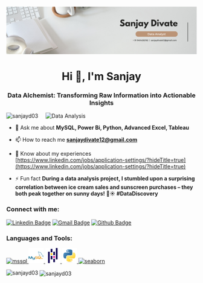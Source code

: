 ![logo](https://github.com/SanjayD03/SanjayD03/blob/main/Background%20Image.png)
<h1 align="center">Hi 👋, I'm Sanjay</h1>
<h3 align="center">Data Alchemist: Transforming Raw Information into Actionable Insights</h3>
<img align="right" alt="Data Analysis" width="400" src="https://miro.medium.com/v2/resize:fit:1400/0*HbnbnrMJurULEZ2B.gif">
<p align="left"> <img src="https://komarev.com/ghpvc/?username=sanjayd03&label=Profile%20views&color=0e75b6&style=flat" alt="sanjayd03" /> </p>

- 💬 Ask me about **MySQL, Power Bi, Python, Advanced Excel, Tableau**

- 📫 How to reach me **sanjaydivate12@gmail.com**
 
- 📄 Know about my experiences [https://www.linkedin.com/jobs/application-settings/?hideTitle=true](https://www.linkedin.com/jobs/application-settings/?hideTitle=true)

- ⚡ Fun fact **During a data analysis project, I stumbled upon a surprising correlation between ice cream sales and sunscreen purchases – they both peak together on sunny days! 🍦☀️ #DataDiscovery**

<h3 align="left">Connect with me:</h3>
<p align="left">
  
[![Linkedin Badge]( https://img.shields.io/badge/LinkedIn-0077B5?style=for-the-badge&logo=linkedin&logoColor=white)]( https://www.linkedin.com/in/sanjay-divate/) [![Gmail Badge]( https://img.shields.io/badge/Gmail-D14836?style=for-the-badge&logo=gmail&logoColor=white)](Sanjaydivate12@gmail.com) [![Github Badge]( https://img.shields.io/badge/GitHub-100000?style=for-the-badge&logo=github&logoColor=white)](https://github.com/SanjayD03) 

<h3 align="left">Languages and Tools:</h3>
<p align="left"> <a href="https://www.microsoft.com/en-us/sql-server" target="_blank" rel="noreferrer"> <img src="https://www.svgrepo.com/show/303229/microsoft-sql-server-logo.svg" alt="mssql" width="40" height="40"/> </a> <a href="https://www.mysql.com/" target="_blank" rel="noreferrer"> <img src="https://raw.githubusercontent.com/devicons/devicon/master/icons/mysql/mysql-original-wordmark.svg" alt="mysql" width="40" height="40"/> </a> <a href="https://pandas.pydata.org/" target="_blank" rel="noreferrer"> <img src="https://raw.githubusercontent.com/devicons/devicon/2ae2a900d2f041da66e950e4d48052658d850630/icons/pandas/pandas-original.svg" alt="pandas" width="40" height="40"/> </a> <a href="https://www.python.org" target="_blank" rel="noreferrer"> <img src="https://raw.githubusercontent.com/devicons/devicon/master/icons/python/python-original.svg" alt="python" width="40" height="40"/> </a> <a href="https://seaborn.pydata.org/" target="_blank" rel="noreferrer"> <img src="https://seaborn.pydata.org/_images/logo-mark-lightbg.svg" alt="seaborn" width="40" height="40"/> </a> </p>

<p><img align="left" src="https://github-readme-stats.vercel.app/api/top-langs?username=sanjayd03&show_icons=true&locale=en&layout=compact" alt="sanjayd03" /></p>

<p>&nbsp;<img align="center" src="https://github-readme-stats.vercel.app/api?username=sanjayd03&show_icons=true&locale=en" alt="sanjayd03" /></p>
